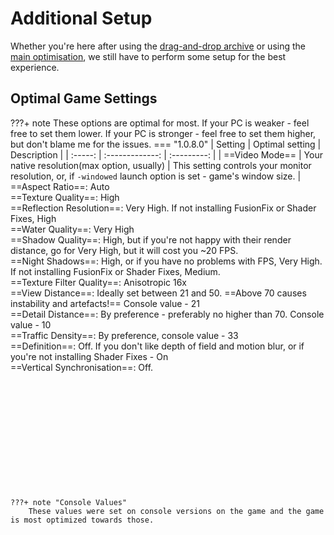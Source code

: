 # Additional Setup
Whether you're here after using the [drag-and-drop archive](Drag-and-Drop-Archive.md) or using the [main optimisation](Main-Optimisation.md), we still have to perform some setup for the best experience.

## Optimal Game Settings
???+ note
    These options are optimal for most. If your PC is weaker - feel free to set them lower. If your PC is stronger - feel free to set them higher, but don't blame me for the issues.
=== "1.0.8.0"
    | Setting | Optimal setting | Description |
    | :-----: | :-------------: | :---------: |
    | ==Video Mode== | Your native resolution(max option, usually) | This setting controls your monitor resolution, or, if `-windowed` launch option is set - game's window size. |
    <br>==Aspect Ratio==: Auto
    <br>==Texture Quality==: High
    <br>==Reflection Resolution==: Very High. If not installing FusionFix or Shader Fixes, High
    <br>==Water Quality==: Very High
    <br>==Shadow Quality==: High, but if you're not happy with their render distance, go for Very High, but it will cost you ~20 FPS.
    <br>==Night Shadows==: High, or if you have no problems with FPS, Very High. If not installing FusionFix or Shader Fixes, Medium.
    <br>==Texture Filter Quality==: Anisotropic 16x
    <br>==View Distance==: Ideally set between 21 and 50. ==Above 70 causes instability and artefacts!== Console value - 21
    <br>==Detail Distance==: By preference - preferably no higher than 70. Console value - 10
    <br>==Traffic Density==: By preference, console value - 33
    <br>==Definition==: Off. If you don't like depth of field and motion blur, or if you're not installing Shader Fixes - On
    <br>==Vertical Synchronisation==: Off.
    </br></br></br></br></br></br></br></br></br></br></br></br>

    ???+ note "Console Values"
        These values were set on console versions on the game and the game is most optimized towards those.